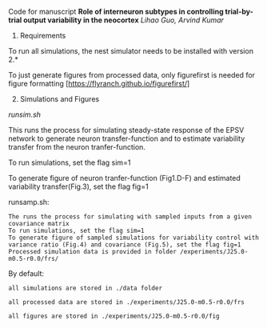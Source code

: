 Code for manuscript
**Role of interneuron subtypes in controlling trial-by-trial output variability in the neocortex**
*Lihao Guo, Arvind Kumar*


1. Requirements

To run all simulations, the nest simulator needs to be installed with version 2.*

To just generate figures from processed data, only figurefirst is needed for figure formatting [https://flyranch.github.io/figurefirst/]

2. Simulations and Figures

*runsim.sh*

This runs the process for simulating steady-state response of the EPSV network to generate neuron transfer-function and to estimate variability transfer from the neuron tranfer-function.

To run simulations, set the flag sim=1

To generate figure of neuron tranfer-function (Fig1.D-F) and estimated variability transfer(Fig.3), set the flag fig=1

runsamp.sh:

    The runs the process for simulating with sampled inputs from a given covariance matrix
    To run simulations, set the flag sim=1
    To generate figure of sampled simulations for variability control with variance ratio (Fig.4) and covariance (Fig.5), set the flag fig=1
    Processed simulation data is provided in folder /experiments/J25.0-m0.5-r0.0/frs/

By default:

    all simulations are stored in ./data folder

    all processed data are stored in ./experiments/J25.0-m0.5-r0.0/frs
    
    all figures are stored in ./experiments/J25.0-m0.5-r0.0/fig
